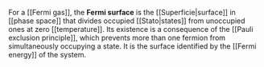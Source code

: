 For a [[Fermi gas]], the **Fermi surface** is the [[Superficie|surface]] in [[phase space]] that divides occupied [[Stato|states]] from unoccupied ones at zero [[temperature]]. Its existence is a consequence of the [[Pauli exclusion principle]], which prevents more than one fermion from simultaneously occupying a state. It is the surface identified by the [[Fermi energy]] of the system.
